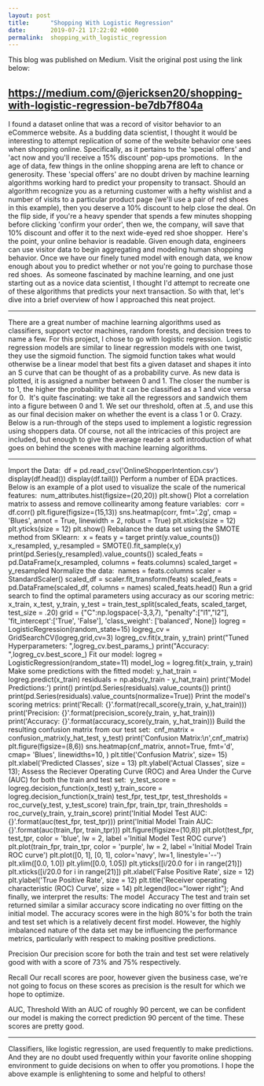 ```yaml
---
layout: post
title:      "Shopping With Logistic Regression"
date:       2019-07-21 17:22:02 +0000
permalink:  shopping_with_logistic_regression
---
```



This blog was published on Medium. Visit the original post using the link below:

https://medium.com/@jericksen20/shopping-with-logistic-regression-be7db7f804a
---

I found a dataset online that was a record of visitor behavior to an eCommerce website. As a budding data scientist, I thought it would be interesting to attempt replication of some of the website behavior one sees when shopping online. Specifically, as it pertains to the 'special offers' and 'act now and you'll receive a 15% discount' pop-ups promotions.  
In the age of data, few things in the online shopping arena are left to chance or generosity. These 'special offers' are no doubt driven by machine learning algorithms working hard to predict your propensity to transact. Should an algorithm recognize you as a returning customer with a hefty wishlist and a number of visits to a particular product page (we'll use a pair of red shoes in this example), then you deserve a 10% discount to help close the deal. On the flip side, if you're a heavy spender that spends a few minutes shopping before clicking 'confirm your order', then we, the company, will save that 10% discount and offer it to the next wide-eyed red shoe shopper. 
Here's the point, your online behavior is readable. Given enough data, engineers can use visitor data to begin aggregating and modeling human shopping behavior. Once we have our finely tuned model with enough data, we know enough about you to predict whether or not you're going to purchase those red shoes. 
As someone fascinated by machine learning, and one just starting out as a novice data scientist, I thought I'd attempt to recreate one of these algorithms that predicts your next transaction. So with that, let's dive into a brief overview of how I approached this neat project. 


---

There are a great number of machine learning algorithms used as classifiers, support vector machines, random forests, and decision trees to name a few. For this project, I chose to go with logistic regression. 
Logistic regression models are similar to linear regression models with one twist, they use the sigmoid function. The sigmoid function takes what would otherwise be a linear model that best fits a given dataset and shapes it into an S curve that can be thought of as a probability curve. As new data is plotted, it is assigned a number between 0 and 1. The closer the number is to 1, the higher the probability that it can be classified as a 1 and vice versa for 0. 
It's quite fascinating: we take all the regressors and sandwich them into a figure between 0 and 1. We set our threshold, often at .5, and use this as our final decision maker on whether the event is a class 1 or 0. Crazy. 
Below is a run-through of the steps used to implement a logistic regression using shoppers data. Of course, not all the intricacies of this project are included, but enough to give the average reader a soft introduction of what goes on behind the scenes with machine learning algorithms. 


---

Import the Data: 
df = pd.read_csv('OnlineShopperIntention.csv')
display(df.head())
display(df.tail())
Perform a number of EDA practices. Below is an example of a plot used to visualize the scale of the numerical features: 
num_attributes.hist(figsize=(20,20))
plt.show()
Plot a correlation matrix to assess and remove collinearity among feature variables: 
corr = df.corr()
plt.figure(figsize=(15,13))
sns.heatmap(corr, fmt='.2g', cmap = 'Blues', annot = True, linewidth = 2, robust = True)
plt.xticks(size = 12)
plt.yticks(size = 12)
plt.show()
Rebalance the data set using the SMOTE method from SKlearn: 
x = feats
y = target
print(y.value_counts())
x_resampled, y_resampled = SMOTE().fit_sample(x,y)
print(pd.Series(y_resampled).value_counts())
scaled_feats = pd.DataFrame(x_resampled, columns = feats.columns)
scaled_target = y_resampled
Normalize the data: 
names = feats.columns
scaler = StandardScaler()
scaled_df = scaler.fit_transform(feats)
scaled_feats = pd.DataFrame(scaled_df, columns = names)
scaled_feats.head()
Run a grid search to find the optimal parameters using accuracy as our scoring metric:
x_train, x_test, y_train, y_test = train_test_split(scaled_feats, scaled_target, test_size = .20)
grid = {"C":np.logspace(-3,3,7), "penalty":["l1","l2"], 'fit_intercept':['True', 'False'], 
        'class_weight': ['balanced', None]}
logreg = LogisticRegression(random_state=15)
logreg_cv = GridSearchCV(logreg,grid,cv=3)
logreg_cv.fit(x_train, y_train)
print("Tuned Hyperparameters: ",logreg_cv.best_params_)
print("Accuracy: ",logreg_cv.best_score_)
Fit our model:
logreg = LogisticRegression(random_state=11)
model_log = logreg.fit(x_train, y_train)
Make some predictions with the fitted model:
y_hat_train = logreg.predict(x_train)
residuals = np.abs(y_train - y_hat_train)
print('Model Predictions:')
print()
print(pd.Series(residuals).value_counts())
print()
print(pd.Series(residuals).value_counts(normalize=True))
Print the model's scoring metrics:
print('Recall: {}'.format(recall_score(y_train, y_hat_train)))
print('Precision: {}'.format(precision_score(y_train, y_hat_train))) 
print('Accuracy: {}'.format(accuracy_score(y_train, y_hat_train)))
Build the resulting confusion matrix from our test set: 
cnf_matrix = confusion_matrix(y_hat_test, y_test)
print('Confusion Matrix:\n',cnf_matrix)
plt.figure(figsize=(8,6))
sns.heatmap(cnf_matrix, annot=True, fmt='d', cmap= 'Blues', linewidths=10, )
plt.title('Confusion Matrix', size= 15)
plt.xlabel('Predicted Classes', size = 13)
plt.ylabel('Actual Classes', size = 13);
Assess the Reciever Operating Curve (ROC) and Area Under the Curve (AUC) for both the train and test set: 
y_test_score = logreg.decision_function(x_test)
y_train_score = logreg.decision_function(x_train)
test_fpr, test_tpr, test_thresholds = roc_curve(y_test, y_test_score)
train_fpr, train_tpr, train_thresholds = roc_curve(y_train, y_train_score)
print('Initial Model Test AUC: {}'.format(auc(test_fpr, test_tpr)))
print('Initial Model Train AUC: {}'.format(auc(train_fpr, train_tpr)))
plt.figure(figsize=(10,8))
plt.plot(test_fpr, test_tpr, color = 'blue', lw = 2, label ='Initial Model Test ROC curve')
plt.plot(train_fpr, train_tpr, color = 'purple', lw = 2, label ='Initial Model Train ROC curve')
plt.plot([0, 1], [0, 1], color='navy', lw=1, linestyle='--')
plt.xlim([0.0, 1.0])
plt.ylim([0.0, 1.05])
plt.yticks([i/20.0 for i in range(21)])
plt.xticks([i/20.0 for i in range(21)])
plt.xlabel('False Positive Rate', size = 12)
plt.ylabel('True Positive Rate', size = 12)
plt.title('Receiver operating characteristic (ROC) Curve', size = 14)
plt.legend(loc="lower right");
And finally, we interpret the results: The model 
Accuracy
The test and train set returned similar a similar accuracy score indicating no over fitting on the initial model.
The accuracy scores were in the high 80%'s for both the train and test set which is a relatively decent first model. However, the highly imbalanced nature of the data set may be influencing the performance metrics, particularly with respect to making positive predictions.

Precision
Our precision score for both the train and test set were relatively good with with a score of 73% and 75% respectively.

Recall
Our recall scores are poor, however given the business case, we're not going to focus on these scores as precision is the result for which we hope to optimize.

AUC, Threshold
With an AUC of roughly 90 percent, we can be confident our model is making the correct prediction 90 percent of the time. These scores are pretty good.



---

Classifiers, like logistic regression, are used frequently to make predictions. And they are no doubt used frequently within your favorite online shopping environment to guide decisions on when to offer you promotions. I hope the above example is enlightening to some and helpful to others!
